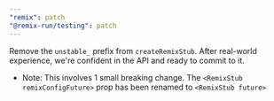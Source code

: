 ```yaml
---
"remix": patch
"@remix-run/testing": patch
---
```


Remove the `unstable_` prefix from `createRemixStub`. After real-world experience, we're confident in the API and ready to commit to it.
* Note: This involves 1 small breaking change.  The `<RemixStub remixConfigFuture>` prop has been renamed to `<RemixStub future>`
